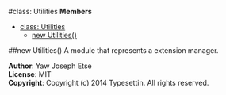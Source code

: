 <a name="Utilities"></a>
#class: Utilities
**Members**

* [class: Utilities](#Utilities)
  * [new Utilities()](#new_Utilities)

<a name="new_Utilities"></a>
##new Utilities()
A module that represents a extension manager.

**Author**: Yaw Joseph Etse  
**License**: MIT  
**Copyright**: Copyright (c) 2014 Typesettin. All rights reserved.  
